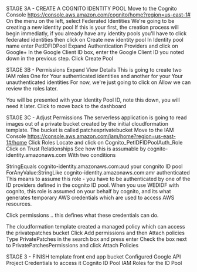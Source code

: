 STAGE 3A - CREATE A COGNITO IDENTITY POOL
Move to the Cognito Console https://console.aws.amazon.com/cognito/home?region=us-east-1# On the menu on the left, select Federated Identities
We're going to be creating a new identity pool
If this is your first, the creation process will begin immediatly, if you already have any identity pools you'll have to click federated identities then click on Create new identity pool
In Identity pool name enter PetIDFIDPool
Expand Authentication Providers and click on Google+
In the Google Client ID box, enter the Google Client ID you noted down in the previous step.
Click Create Pool

STAGE 3B - Permissions
Expand View Details
This is going to create two IAM roles
One for Your authenticated identities and another for your Your unauthenticated identities
For now, we're just going to click on Allow we can review the roles later.

You will be presented with your Identity Pool ID, note this down, you will need it later. Click to move back to the dashboard

STAGE 3C - Adjust Permissions
The serverless application is going to read images out of a private bucket created by the initial cloudformation template.
The bucket is called patchesprivatebucket
Move to the IAM Console https://console.aws.amazon.com/iam/home?region=us-east-1#/home
Click Roles
Locate and click on Cognito_PetIDFIDPoolAuth_Role
Click on Trust Relationships
See how this is assumable by cognito-identity.amazonaws.com
With two conditions

StringEquals cognito-identity.amazonaws.com:aud your congnito ID pool
ForAnyValue:StringLike cognito-identity.amazonaws.com:amr authenticated
This means to assume this role - you have to be authenticated by one of the ID providers defined in the cognito ID pool.
When you use WEDIDF with cognito, this role is assumed on your behalf by cognito, and its what generates temporary AWS credentials which are used to access AWS resources.

Click permissions .. this defines what these credentials can do.

The cloudformation template created a managed policy which can access the privatepatches bucket Click Add permissions and then Attach policies
Type PrivatePatches in the search box and press enter
Check the box next to PrivatePatchesPermissions and click Attach Policies

STAGE 3 - FINISH
template front end app bucket
Configured Google API Project
Credentials to access it
Cognito ID Pool
IAM Roles for the ID Pool
